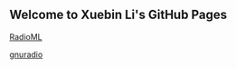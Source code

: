 ## Welcome to Xuebin Li's GitHub Pages
[RadioML](https://ttuxl.github.io/RadioML/)

[gnuradio](https://ttuxl.github.io/gnuradio-XL/)

